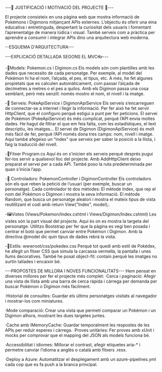 ---💫 JUSTIFICACIÓ I MOTIVACIÓ DEL PROJECTE 💫--- 

El projecte consisteix en una pàgina web que mostra informació de Pokémons i Digimons mitjançant APIs externes. L’objectiu és oferir una eina educativa i entretinguda, despertant la curiositat dels usuaris i fomentant l’aprenentatge de manera lúdica i visual. També serveix com a pràctica per aprendre a consumir i integrar APIs dins una arquitectura web moderna.

 --ESQUEMA D'ARQUITECTURA---
 
---EXPLICACIÓ DETALLADA SEGONS EL MVC👓--- 

-📁Models: Pokemon.cs i Digimon.cs Els models són com plantilles amb les dades que necessito de cada personatge. Per exemple, al model del Pokémon hi ha el nom, l’alçada, el pes, el tipus, etc. A més, he fet algunes propietats que es calculen automàticament, com passar l’alçada de decímetres a metres o el pes a quilos. Amb els Digimon passa una cosa semblant, però més senzill: només mostro el nom, el nivell i la imatge.

-🔧 Serveis: PokeApiService i DigimonApiService Els serveis s’encarreguen de connectar-se a internet i llegir la informació. Per fer això he fet servir HttpClient, que el configuro perquè estigui a punt per fer peticions. El servei de Pokémon (PokeApiService) és més complicat, perquè l’API envia moltes dades. He hagut de filtrar el que em feia falta, com les estadístiques, el text descriptiu, les imatges... 
El servei de Digimon (DigimonApiService) és molt més fàcil de fer, perquè l’API només dona tres camps: nom, nivell i imatge. Aquí també afegeixo un “index” que serveix per saber la posició a la llista, i faig la traducció del nivell.

-🚀Fitxer Program.cs Aquí és on s’inicien els serveis perquè després pugui fer-los servir a qualsevol lloc del projecte. Amb AddHttpClient deixo preparat el servei per a cada API. També poso la ruta predeterminada per quan s’inicia l’app.

-🧠 Controladors: PokemonController i DigimonController Els controladors són els que reben la petició de l’usuari (per exemple, buscar un personatge). Cada controlador té dos mètodes: El mètode Index, que rep el nom del Pokémon o Digimon i mostra la seva informació. El mètode Random, que busca un personatge aleatori i mostra el mateix tipus de vista reutilitzant el codi amb return View("Index", model);.

-🖼️Vistes (Views/Pokemon/Index.cshtml i Views/Digimon/Index.cshtml) Les vistes són la part visual del projecte. Aquí és on es mostra la targeta del personatge. Utilitzo Bootstrap per fer que la pàgina es vegi ben posada i centrar el botó que permet canviar entre Pokémon i Digimon. Amb la directiva @model dic quin tipus de dades rebrà la vista.

-🎨Estils: wwwroot/css/pokedex.css Perquè tot quedi amb estil de Pokédex, he afegit un fitxer CSS que simula la carcassa vermella, la pantalla i unes llums decoratives. També he posat object-fit: contain perquè les imatges no surtin tallades i encaixin bé.

---PROPOSTES DE MILLORA I NOVES FUNCIONALITATS--- 
Hem pensat en diverses millores per fer el projecte més complet: ·Cerca i paginació: Afegir una vista de llista amb una barra de cerca ràpida i càrrega per demanda per buscar Pokémon o Digimon més fàcilment. 

·Historial de consultes: Guardar els últims personatges visitats al navegador i mostrar-los com miniatures. 

·Mode comparació: Crear una vista que permeti comparar un Pokémon i un Digimon alhora, mostrant les dues targetes juntes. 

·Cache amb IMemoryCache: Guardar temporalment les respostes de les APIs per reduir esperes i càrrega. ·Proves unitàries: Fer proves amb xUnit i mocks per comprovar que el mapping del JSON als models funciona bé. 

·Accessibilitat i idiomes: Millorar el contrast, afegir etiquetes aria-* i permetre canviar l’idioma a anglès o català amb fitxers .resx.

·Deploy a Azure: Automatitzar el desplegament amb un azure-pipelines.yml cada cop que es fa push a la branca principal.
